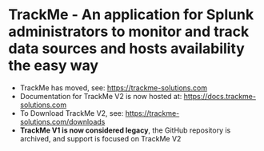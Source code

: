 # TrackMe - An application for Splunk administrators to monitor and track data sources and hosts availability the easy way

 - TrackMe has moved, see: https://trackme-solutions.com
 - Documentation for TrackMe V2 is now hosted at: https://docs.trackme-solutions.com
 - To Download TrackMe V2, see: https://trackme-solutions.com/downloads
 - **TrackMe V1 is now considered legacy**, the GitHub repository is archived, and support is focused on TrackMe V2
